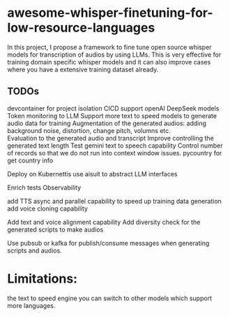 # awesome-whisper-finetuning-for-low-resource-languages
In this project, I propose a framework to fine tune open source whisper models for transcription of audios by using LLMs. This is very effective for training domain specific whisper models and it can also improve cases where you have a extensive training dataset already. 


## TODOs
devcontainer for project isolation
CICD
support openAI
DeepSeek models
Token monitoring to LLM
Support more text to speed models to generate audio data for training 
Augmentation of the generated audios: adding background noise, distortion, change pitch, volumns etc.  
Evaluation to the generated audio and transcript
Improve controlling the generated text length 
Test gemini text to speech capability
Control number of records so that we do not run into context window issues. 
pycountry for get country info

Deploy on Kubernettis
use aisuit to abstract LLM interfaces

Enrich tests
Observability 

add TTS async and parallel capability to speed up training data generation 
add voice cloning capability

Add text and voice alignment capability
Add diversity check for the generated scripts to make audios

Use pubsub or kafka for publish/consume messages when generating scripts and audios.  

# Limitations: 
the text to speed engine you can switch to other models which support more languages. 